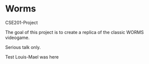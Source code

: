 # Worms
CSE201-Project

The goal of this project is to create a replica of the classic WORMS videogame.

Serious talk only.

Test
Louis-Mael  was here
